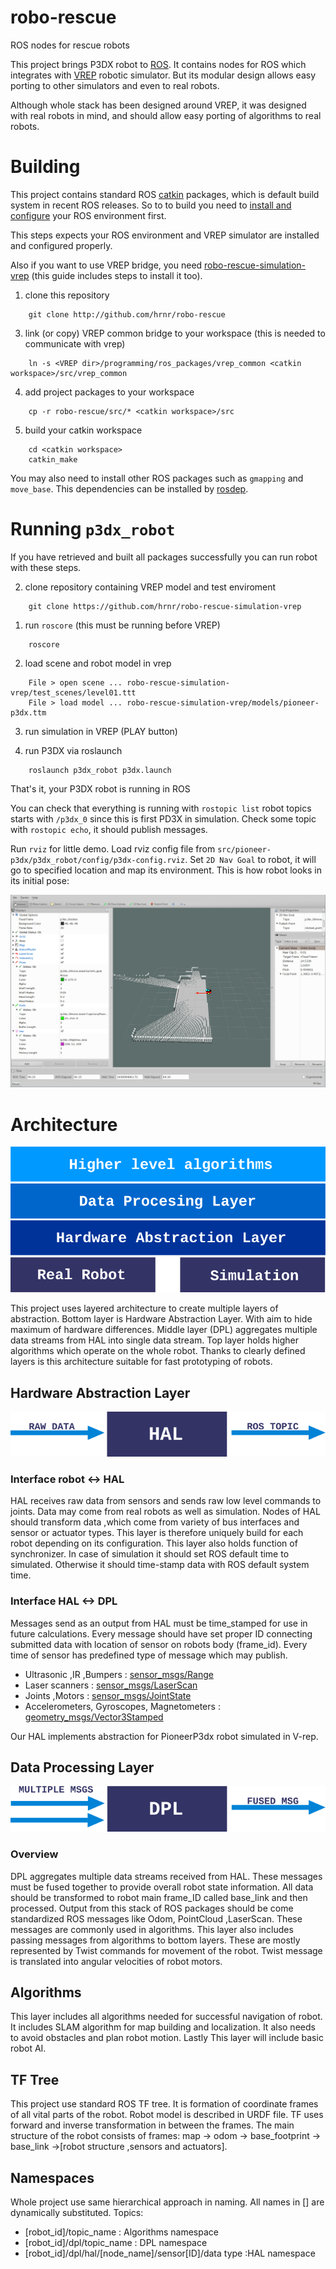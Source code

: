 # robo-rescue
ROS nodes for rescue robots

This project brings P3DX robot to [ROS](http://www.ros.org/). It contains
nodes for ROS which integrates with [VREP](http://www.coppeliarobotics.com/)
robotic simulator. But its modular design allows easy porting to other
simulators and even to real robots.

Although whole stack has been designed around VREP, it was designed with real
robots in mind, and should allow easy porting of algorithms to real robots.

# Building

This project contains standard ROS [catkin](http://wiki.ros.org/catkin)
packages, which is default build system in recent ROS releases. So to to build
you need to [install and configure](http://wiki.ros.org/ROS/Installation) your
ROS environment first.

This steps expects your ROS environment and VREP simulator are installed and configured properly.

Also if you want to use VREP bridge, you need [robo-rescue-simulation-
vrep](https://github.com/hrnr/robo-rescue-simulation-vrep) (this guide
includes steps to install it too).

1. clone this repository
```
	git clone http://github.com/hrnr/robo-rescue
```

3. link (or copy) VREP common bridge to your workspace (this is needed to
communicate with vrep)
```
	ln -s <VREP dir>/programming/ros_packages/vrep_common <catkin workspace>/src/vrep_common
```

4. add project packages to your workspace
```
	cp -r robo-rescue/src/* <catkin workspace>/src
```

5. build your catkin workspace
```
	cd <catkin workspace>
	catkin_make
```

You may also need to install other ROS packages such as `gmapping` and
`move_base`. This dependencies can be installed by
[rosdep](http://wiki.ros.org/rosdep).

# Running `p3dx_robot`

If you have retrieved and built all packages successfully you can run robot
with these steps.

2. clone repository containing VREP model and test enviroment
```
	git clone https://github.com/hrnr/robo-rescue-simulation-vrep
```

1. run `roscore` (this must be running before VREP)
```
	roscore
```

2. load scene and robot model in vrep
```
	File > open scene ... robo-rescue-simulation-vrep/test_scenes/level01.ttt
	File > load model ... robo-rescue-simulation-vrep/models/pioneer-p3dx.ttm
```

3. run simulation in VREP (PLAY	button)

4. run P3DX via roslaunch
```
	roslaunch p3dx_robot p3dx.launch
```

That's it, your P3DX robot is running in ROS

You can check that everything is running with `rostopic list` robot topics
starts with `/p3dx_0` since this is first PD3X in simulation. Check some topic
with `rostopic echo`, it should publish messages.

Run `rviz` for little demo. Load rviz config file from `src/pioneer-
p3dx/p3dx_robot/config/p3dx-config.rviz`. Set `2D Nav Goal` to robot, it will
go to specified location and map its environment. This is how robot looks in
its initial pose:

![p3dx_robot after installing](doc/rviz-initialpose.png?raw=true "p3dx_robot after installing in its initial pose")

# Architecture
![Hierarchy model](doc/Layers.png?raw=true)

This project uses layered architecture to create multiple layers of abstraction. 
Bottom layer is Hardware Abstraction Layer. With aim to hide maximum of hardware differences. Middle layer (DPL) aggregates multiple data streams from HAL into single data stream. 
Top layer holds higher algorithms which operate on the whole robot. Thanks to clearly defined layers is this architecture suitable for fast prototyping of robots.

## Hardware Abstraction Layer
![Hierarchy model](doc/HAL.png?raw=true)
### Interface robot <-> HAL
HAL receives raw data from sensors and sends raw low level commands to joints. Data may come from real robots as well as simulation. Nodes of HAL should transform data ,which come from variety of bus interfaces and sensor or actuator types. This layer is therefore uniquely build for each robot depending on its configuration. This layer also holds function of synchronizer. In case of simulation it should set ROS default time to simulated. Otherwise it should time-stamp data with ROS default system time.
### Interface HAL <-> DPL 
Messages send as an output from HAL must be time_stamped for use in future calculations. Every message should have set proper ID connecting submitted data with location of sensor on robots body (frame_id). Every time of sensor has predefined type of message which may publish.
 * Ultrasonic ,IR ,Bumpers : [sensor_msgs/Range](http://docs.ros.org/api/sensor_msgs/html/msg/Range.html)
 * Laser scanners :  [sensor_msgs/LaserScan](http://docs.ros.org/api/sensor_msgs/html/msg/LaserScan.html)
 * Joints ,Motors :  [sensor_msgs/JointState](http://docs.ros.org/api/sensor_msgs/html/msg/JointState.html)
 * Accelerometers, Gyroscopes, Magnetometers : [geometry_msgs/Vector3Stamped](http://docs.ros.org/api/geometry_msgs/html/msg/Vector3Stamped.html)

 Our HAL implements abstraction for PioneerP3dx robot simulated in V-rep.

 ## Data Processing Layer
 ![Hierarchy model](doc/DPL.png?raw=true)
 ### Overview
 DPL aggregates multiple data streams received from HAL. These messages must be fused together to provide overall robot state information. All data should be transformed to robot main frame_ID called base_link and then processed. Output from this stack of ROS packages should be come standardized ROS messages like Odom, PointCloud ,LaserScan. These messages are commonly used in algorithms. This layer also includes passing messages from algorithms to bottom layers. These are mostly represented by Twist commands for movement of the robot. Twist message is translated into angular velocities of robot motors.

 ## Algorithms
 This layer includes all algorithms needed for successful navigation of robot. It includes SLAM algorithm for map building and localization. It also needs to avoid obstacles and plan robot motion. Lastly This layer will include basic robot AI.

 ## TF Tree
This project use standard ROS TF tree. It is formation of coordinate frames of all vital parts of the robot. Robot model is described in URDF file.  TF uses forward and inverse transformation in between the frames. The main structure of the robot consists of frames: map -> odom -> base_footprint ->
base_link ->[robot structure ,sensors and actuators].

## Namespaces
Whole project use same hierarchical approach in naming. All names in [] are dynamically substituted.
Topics:
 * [robot_id]/topic_name : Algorithms namespace
 * [robot_id]/dpl/topic_name : DPL namespace
 * [robot_id]/dpl/hal/[node_name]/sensor[ID]/data type  :HAL namespace